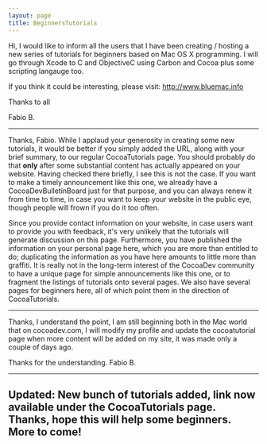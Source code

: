 ```yaml
---
layout: page
title: BeginnersTutorials
---
```




Hi, I would like to inform all the users that I have been creating / hosting a new series of tutorials for beginners based on Mac OS X programming.
I will go through Xcode to C and ObjectiveC using Carbon and Cocoa plus some scripting langauge too.

If you think it could be interesting, please visit: http://www.bluemac.info

Thanks to all

Fabio B.

----

Thanks, Fabio. While I applaud your generosity in creating some new tutorials, it would be better if you simply added the URL, along with your brief summary, to our regular CocoaTutorials page. You should probably do that **only** after some substantial content has actually appeared on your website. Having checked there briefly, I see this is not the case. If you want to make a timely announcement like this one, we already have a CocoaDevBulletinBoard just for that purpose, and you can always renew it from time to time, in case you want to keep your website in the public eye, though people will frown if you do it too often.

Since you provide contact information on your website, in case users want to provide you with feedback, it's very unlikely that the tutorials will generate discussion on this page. Furthermore, you have published the information on your personal page here, which you are more than entitled to do; duplicating the information as you have here amounts to little more than graffiti. It is really not in the long-term interest of the CocoaDev community to have a unique page for simple announcements like this one, or to fragment the listings of tutorials onto several pages. We also have several pages for beginners here, all of which point them in the direction of CocoaTutorials.

----

Thanks, I understand the point, I am still beginning both in the Mac world that on cocoadev.com, I will modify my profile and update the cocoatutorial page when more content will be added on my site, it was made only a couple of days ago.

Thanks for the understanding.
Fabio B.

----
Updated: New bunch of tutorials added, link now available under the CocoaTutorials page. Thanks, hope this will help some beginners. More to come!
----

